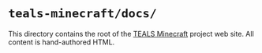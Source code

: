 `teals-minecraft/docs/`
=======================

This directory contains the root of the [TEALS Minecraft] project web site. All content is
hand-authored HTML.



[TEALS Minecraft]: https://tealsk12.github.io/teals-minecraft/

